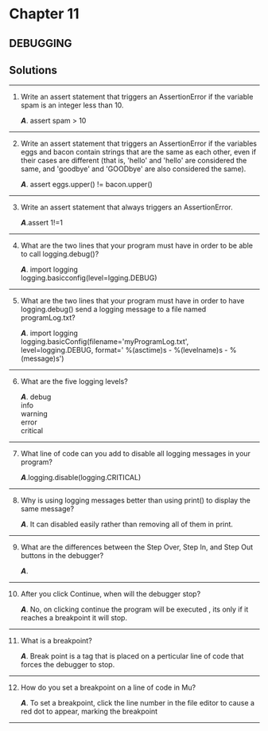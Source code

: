 
# Chapter 11

## DEBUGGING

## Solutions
---------------
1. Write an assert statement that triggers an AssertionError if the variable spam is an integer less than 10.

    ***A***. assert spam > 10
--------------

2. Write an assert statement that triggers an AssertionError if the variables eggs and bacon contain strings that are the same as each other, even if their cases are different (that is, 'hello' and 'hello' are considered the same, and 'goodbye' and 'GOODbye' are also considered the same).

    ***A***. assert eggs.upper() != bacon.upper() 
--------------

3. Write an assert statement that always triggers an AssertionError.

    ***A***.assert 1!=1
--------------

4. What are the two lines that your program must have in order to be able to call logging.debug()?

    ***A***. import logging\
                  logging.basicconfig(level=lgging.DEBUG)
--------------

5. What are the two lines that your program must have in order to have logging.debug() send a logging message to a file named programLog.txt?

    ***A***. import logging\
logging.basicConfig(filename='myProgramLog.txt', level=logging.DEBUG, format='
%(asctime)s -  %(levelname)s -  %(message)s')
--------------

6. What are the five logging levels?

    ***A***. debug\
    info\
    warning\
    error\
    critical
--------------

7. What line of code can you add to disable all logging messages in your program?

    ***A***.logging.disable(logging.CRITICAL)
--------------

8. Why is using logging messages better than using print() to display the same message?

    ***A***. It can disabled easily rather than removing all of them in print.
--------------

9. What are the differences between the Step Over, Step In, and Step Out buttons in the debugger?

    ***A***. 
--------------

10. After you click Continue, when will the debugger stop?

    ***A***. No, on clicking continue the program will be executed , its only if it reaches a breakpoint it will stop.
--------------

11. What is a breakpoint?

    ***A***. Break point is a tag that is placed on a perticular line of code that forces the debugger to stop.
--------------

12. How do you set a breakpoint on a line of code in Mu?

    ***A***. To set a breakpoint, click the line number in the file editor to cause a red dot to appear, marking the breakpoint
--------------